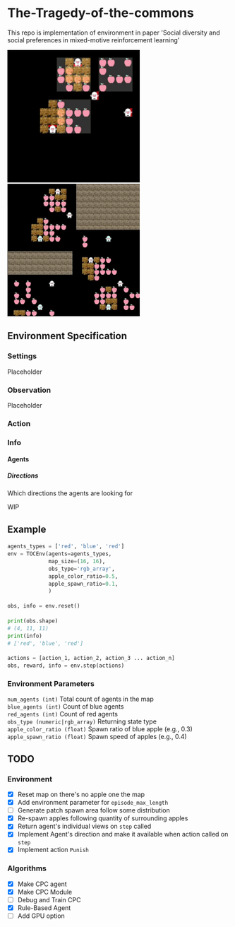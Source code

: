 # The-Tragedy-of-the-commons
This repo is implementation of environment in paper 'Social diversity and social preferences in mixed-motive reinforcement learning'

<p float="left">
<img src="./screenshot/snapshot.gif" width="300">
<img src="./screenshot/individual.gif" width="300">
</p>

## Environment Specification
### Settings
Placeholder

### Observation
Placeholder

### Action


### Info
#### Agents
##### Directions
Which directions the agents are looking for  

WIP

## Example
```python
agents_types = ['red', 'blue', 'red']
env = TOCEnv(agents=agents_types,
             map_size=(16, 16),
             obs_type='rgb_array',
             apple_color_ratio=0.5,
             apple_spawn_ratio=0.1,
             )

obs, info = env.reset()

print(obs.shape)
# (4, 11, 11)
print(info)
# ['red', 'blue', 'red']

actions = [action_1, action_2, action_3 ... action_n]
obs, reward, info = env.step(actions)
```
### Environment Parameters
`num_agents (int)` Total count of agents in the map  
`blue_agents (int)` Count of blue agents  
`red_agents (int)` Count of red agents  
`obs_type (numeric|rgb_array)` Returning state type  
`apple_color_ratio (float)` Spawn ratio of blue apple (e.g., 0.3)  
`apple_spawn_ratio (float)` Spawn speed of apples (e.g., 0.4)

## TODO
### Environment
- [X] Reset map on there's no apple one the map
- [X] Add environment parameter for `episode_max_length`
- [ ] Generate patch spawn area follow some distribution
- [X] Re-spawn apples following quantity of surrounding apples
- [X] Return agent's individual views on `step` called
- [X] Implement Agent's direction and make it available when action called on `step`
- [X] Implement action `Punish`

### Algorithms
- [X] Make CPC agent
- [X] Make CPC Module
- [ ] Debug and Train CPC
- [X] Rule-Based Agent 
- [ ] Add GPU option
